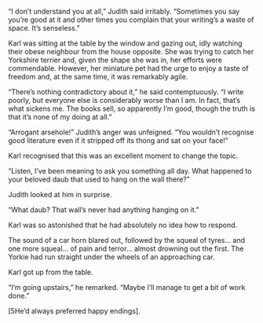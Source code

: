
“I don’t understand you at all,” Judith said irritably. “Sometimes you say you’re good at it and other times you complain that your writing’s a waste of space. It’s senseless.”

Karl was sitting at the table by the window and gazing out, idly watching their obese neighbour from the house opposite. She was trying to catch her Yorkshire terrier and, given the shape she was in, her efforts were commendable. However, her miniature pet had the urge to enjoy a taste of freedom and, at the same time, it was remarkably agile.

“There’s nothing contradictory about it,” he said contemptuously. “I write poorly, but everyone else is considerably worse than I am. In fact, that’s what sickens me. The books sell, so apparently I’m good, though the truth is that it’s none of my doing at all.”

“Arrogant arsehole\!” Judith’s anger was unfeigned. “You wouldn’t recognise good literature even if it stripped off its thong and sat on your face\!”

Karl recognised that this was an excellent moment to change the topic.

“Listen, I’ve been meaning to ask you something all day. What happened to your beloved daub that used to hang on the wall there?”

Judith looked at him in surprise.

“What daub? That wall’s never had anything hanging on it.”

Karl was so astonished that he had absolutely no idea how to respond.

The sound of a car horn blared out, followed by the squeal of tyres... and one more squeal... of pain and terror... almost drowning out the first. The Yorkie had run straight under the wheels of an approaching car.

Karl got up from the table.

“I’m going upstairs,” he remarked. “Maybe I’ll manage to get a bit of work done.”

\[5He’d always preferred happy endings\].

